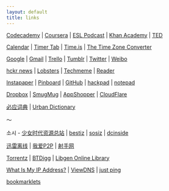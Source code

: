 ```yaml
---
layout: default
title: links
---
```


[Codecademy](http://www.codecademy.com/) | [Coursera](https://www.coursera.org/) | [ESL Podcast](http://www.eslpod.com/website/index_new.html) | [Khan Academy](http://www.khanacademy.org/) | [TED](http://www.ted.com/)

[Calendar](https://www.google.com/calendar/render?pli=1) | [Timer Tab](http://www.timer-tab.com/) | [Time.is](http://time.is/) | [The Time Zone Converter](http://www.thetimezoneconverter.com/)

[Google](https://www.google.com/ncr) | [Gmail](https://mail.google.com/mail/) | [Trello](https://trello.com/) | [Tumblr](http://www.tumblr.com/dashboard) | [Twitter](https://twitter.com/) | [Weibo](http://weibo.com/)

[hckr news](http://hckrnews.com/) | [Lobsters](https://lobste.rs/) | [Techmeme](http://techmeme.com/) | [Reader](https://www.google.com/reader/view/)

[Instapaper](http://www.instapaper.com/) | [Pinboard](http://pinboard.in/) | [GitHub](https://github.com/) | [hackpad](https://hackpad.com/) | [notepad](http://notepad.cc/)

[Dropbox](https://www.dropbox.com/) | [SmugMug](http://www.smugmug.com/) | [AppShopper](http://appshopper.com/) | [CloudFlare](https://www.cloudflare.com/)

[必应词典](http://dict.bing.com.cn/) | [Urban Dictionary](http://www.urbandictionary.com/)

～

소시 - [少女时代资源总站](http://hi.baidu.com/snsdresource) | [bestiz](http://bestjd.bestiz.net/zboard/zboard.php?id=jb0901) | [sosiz](http://www.sosiz.net/?mid=org_data) | [dcinside](http://gall.dcinside.com/list.php?id=taeyeon_new)

[迅雷离线](http://lixian.xunlei.com/) | [我爱P2P](http://oabt.org/) | [射手网](http://shooter.cn/)

[Torrentz](http://torrentz.eu/) | [BTDigg](http://btdigg.org/) | [Libgen Online Library](http://libgen.info/)

[What Is My IP Address?](http://ifconfig.me/) | [ViewDNS](http://viewdns.info/) | [just ping](http://just-ping.com/)

[bookmarklets](http://w-shadow.com/bookmarklet-combiner/?bookmarklet=3369)
